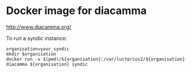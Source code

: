 Docker image for diacamma
===

http://www.diacamma.org/


To run a syndic instance:
```
organisation=your_syndic
mkdir $organisation
docker run -v $(pwd)/${organisation}:/var/lucterios2/${organisation} diacamma ${organisation} syndic
```
